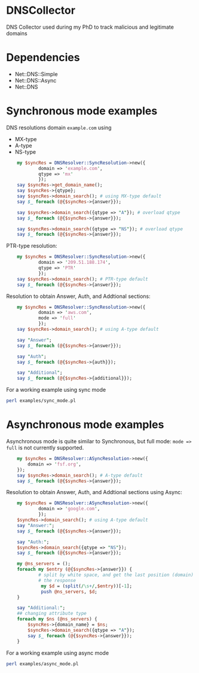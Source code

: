 # DNSCollector
DNS Collector used during my PhD to track malicious and legitimate domains

# Dependencies

* Net::DNS::Simple
* Net::DNS::Async
* Net::DNS

# Synchronous mode examples

DNS resolutions domain `example.com` using 
* MX-type
* A-type
* NS-type

```perl
    my $syncRes = DNSResolver::SyncResolution->new({
            domain => 'example.com',
            qtype => 'mx'
            });
    say $syncRes->get_domain_name();
    say $syncRes->{qtype};
    say $syncRes->domain_search(); # using MX-type default
    say $_ foreach (@{$syncRes->{answer}});

    say $syncRes->domain_search({qtype => "A"}); # overload qtype
    say $_ foreach (@{$syncRes->{answer}});

    say $syncRes->domain_search({qtype => "NS"}); # overload qtype
    say $_ foreach (@{$syncRes->{answer}});
```

PTR-type resolution:

```perl
    my $syncRes = DNSResolver::SyncResolution->new({
            domain => '209.51.188.174',
            qtype => 'PTR'
            });
    say $syncRes->domain_search(); # PTR-type default
    say $_ foreach (@{$syncRes->{answer}});
```

Resolution to obtain Answer, Auth, and Addtional sections:

```perl
    my $syncRes = DNSResolver::SyncResolution->new({
            domain => 'aws.com',
            mode => 'full'
            });
    say $syncRes->domain_search(); # using A-type default

    say "Answer";
    say $_ foreach (@{$syncRes->{answer}});

    say "Auth";
    say $_ foreach (@{$syncRes->{auth}});

    say "Additional";
    say $_ foreach (@{$syncRes->{additional}});
```

For a working example using sync mode

```sh
perl examples/sync_mode.pl
```

# Asynchronous mode examples

Asynchronous mode is quite similar to Synchronous, but full mode: `mode => full` is not currently supported.

```perl
    my $syncRes = DNSResolver::ASyncResolution->new({
        domain => 'fsf.org',
    });
    say $syncRes->domain_search(); # A-type default
    say $_ foreach (@{$syncRes->{answer}});
```


Resolution to obtain Answer, Auth, and Addtional sections using Async:

```perl
    my $syncRes = DNSResolver::ASyncResolution->new({
            domain => 'google.com',
            });
    $syncRes->domain_search(); # using A-type default
    say "Answer:";
    say $_ foreach (@{$syncRes->{answer}});

    say "Auth:";
    $syncRes->domain_search({qtype => "NS"});
    say $_ foreach (@{$syncRes->{answer}});

    my @ns_servers = ();
    foreach my $entry (@{$syncRes->{answer}}) {
            # split by white space, and get the last position (domain) from
            # the response
             my $d = (split(/\s+/,$entry))[-1];
             push @ns_servers, $d;
    }

    say "Additional:";
    ## changing attribute type
    foreach my $ns (@ns_servers) {
        $syncRes->{domain_name} = $ns;
        $syncRes->domain_search({qtype => "A"});
        say $_ foreach (@{$syncRes->{answer}});
    }
```
For a working example using async mode

```sh
perl examples/async_mode.pl
```
